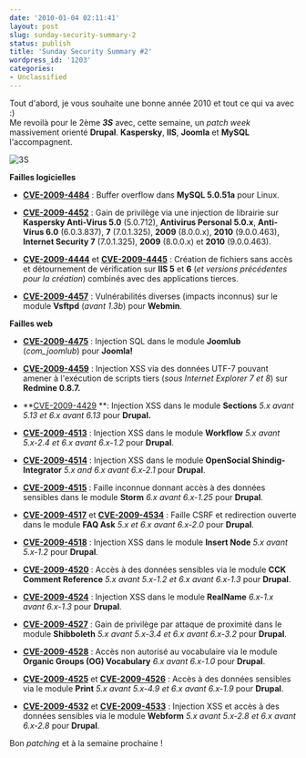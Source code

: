 ```yaml
---
date: '2010-01-04 02:11:41'
layout: post
slug: sunday-security-summary-2
status: publish
title: 'Sunday Security Summary #2'
wordpress_id: '1203'
categories:
- Unclassified
---
```


Tout d'abord, je vous souhaite une bonne année 2010 et tout ce qui va avec :)  
Me revoilà pour le 2ème _**3S**_ avec, cette semaine, un _patch week_ massivement orienté **Drupal**. **Kaspersky**, **IIS**, **Joomla** et **MySQL** l'accompagnent.







![3S](http://blog.kdecherf.com/wp-content/uploads/2009/12/3S.png)







**Failles logicielles**





	
  * [**CVE-2009-4484**](http://web.nvd.nist.gov/view/vuln/detail?vulnId=CVE-2009-4484) : Buffer overflow dans **MySQL 5.0.51a** pour Linux.

	
  * [**CVE-2009-4452**](http://web.nvd.nist.gov/view/vuln/detail?vulnId=CVE-2009-4452) : Gain de privilège via une injection de librairie sur **Kaspersky Anti-Virus 5.0** (5.0.712), **Antivirus Personal 5.0.x**, **Anti-Virus 6.0** (6.0.3.837), **7** (7.0.1.325), **2009** (8.0.0.x), **2010** (9.0.0.463), **Internet Security 7** (7.0.1.325), **2009** (8.0.0.x) et **2010** (9.0.0.463).

	
  * [**CVE-2009-4444**](http://web.nvd.nist.gov/view/vuln/detail?vulnId=CVE-2009-4444) et [**CVE-2009-4445**](http://web.nvd.nist.gov/view/vuln/detail?vulnId=CVE-2009-4445) : Création de fichiers sans accès et détournement de vérification sur **IIS 5** et **6** (_et versions précédentes pour la création_) combinés avec des applications tierces.

	
  * **[CVE-2009-4457](http://web.nvd.nist.gov/view/vuln/detail?vulnId=CVE-2009-4457)** : Vulnérabilités diverses (impacts inconnus) sur le module **Vsftpd** (_avant 1.3b_) pour **Webmin**.







**Failles web**





	
  * **[CVE-2009-4475](http://web.nvd.nist.gov/view/vuln/detail?vulnId=CVE-2009-4475)** : Injection SQL dans le module **Joomlub** (_com_joomlub_) pour **Joomla!**

	
  * **[CVE-2009-4459](http://web.nvd.nist.gov/view/vuln/detail?vulnId=CVE-2009-4459)** : Injection XSS via des données UTF-7 pouvant amener à l'exécution de scripts tiers (_sous Internet Explorer 7 et 8_) sur **Redmine 0.8.7.**

	
  * **[CVE-2009-4429](http://web.nvd.nist.gov/view/vuln/detail?vulnId=CVE-2009-4429) **: Injection XSS dans le module **Sections** _5.x avant 5.13 et 6.x avant 6.13_ pour **Drupal.**

	
  * **[CVE-2009-4513](http://web.nvd.nist.gov/view/vuln/detail?vulnId=CVE-2009-4513)** : Injection XSS dans le module **Workflow** _5.x avant 5.x-2.4 et 6.x avant 6.x-1.2_ pour **Drupal**.

	
  * **[CVE-2009-4514](http://web.nvd.nist.gov/view/vuln/detail?vulnId=CVE-2009-4514)** : Injection XSS dans le module **OpenSocial Shindig-Integrator** _5.x and 6.x avant 6.x-2.1_ pour **Drupal**.

	
  * **[CVE-2009-4515](http://web.nvd.nist.gov/view/vuln/detail?vulnId=CVE-2009-4515)** : Faille inconnue donnant accès à des données sensibles dans le module **Storm** _6.x avant 6.x-1.25_ pour **Drupal**.

	
  * **[CVE-2009-4517](http://web.nvd.nist.gov/view/vuln/detail?vulnId=CVE-2009-4517)** et **[CVE-2009-4534](http://web.nvd.nist.gov/view/vuln/detail?vulnId=CVE-2009-4534)** : Faille CSRF et redirection ouverte dans le module **FAQ Ask** _5.x et 6.x avant 6.x-2.0_ pour **Drupal**.

	
  * **[CVE-2009-4518](http://web.nvd.nist.gov/view/vuln/detail?vulnId=CVE-2009-4518)** : Injection XSS dans le module **Insert Node** _5.x avant 5.x-1.2_ pour **Drupal**.

	
  * **[CVE-2009-4520](http://web.nvd.nist.gov/view/vuln/detail?vulnId=CVE-2009-4520)** : Accès à des données sensibles via le module **CCK Comment Reference** _5.x avant 5.x-1.2 et 6.x avant 6.x-1.3_ pour **Drupal**.

	
  * **[CVE-2009-4524](http://web.nvd.nist.gov/view/vuln/detail?vulnId=CVE-2009-4524)** : Injection XSS dans le module **RealName** _6.x-1.x avant 6.x-1.3_ pour **Drupal**.

	
  * **[CVE-2009-4527](http://web.nvd.nist.gov/view/vuln/detail?vulnId=CVE-2009-4527)** : Gain de privilège par attaque de proximité dans le module **Shibboleth** _5.x avant 5.x-3.4 et 6.x avant 6.x-3.2_ pour **Drupal**.

	
  * **[CVE-2009-4528](http://web.nvd.nist.gov/view/vuln/detail?vulnId=CVE-2009-4528)** : Accès non autorisé au vocabulaire via le module **Organic Groups (OG) Vocabulary** _6.x avant 6.x-1.0_ pour **Drupal**.

	
  * **[CVE-2009-4525](http://web.nvd.nist.gov/view/vuln/detail?vulnId=CVE-2009-4525)** et **[CVE-2009-4526](http://web.nvd.nist.gov/view/vuln/detail?vulnId=CVE-2009-4526)** : Accès à des données sensibles via le module **Print** _5.x avant 5.x-4.9 et 6.x avant 6.x-1.9_ pour **Drupal**.

	
  * **[CVE-2009-4532](http://web.nvd.nist.gov/view/vuln/detail?vulnId=CVE-2009-4532)** et **[CVE-2009-4533](http://web.nvd.nist.gov/view/vuln/detail?vulnId=CVE-2009-4533)** : Injection XSS et accès à des données sensibles via le module **Webform** _5.x avant 5.x-2.8 et 6.x avant 6.x-2.8_ pour **Drupal**.







Bon _patching_ et à la semaine prochaine !



